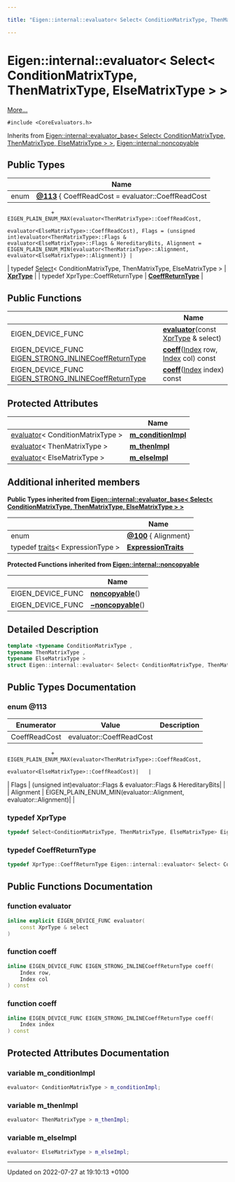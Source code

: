 ```yaml
---

title: "Eigen::internal::evaluator< Select< ConditionMatrixType, ThenMatrixType, ElseMatrixType > >"

---
```


# Eigen::internal::evaluator< Select< ConditionMatrixType, ThenMatrixType, ElseMatrixType > >



 [More...](#detailed-description)


`#include <CoreEvaluators.h>`

Inherits from [Eigen::internal::evaluator_base< Select< ConditionMatrixType, ThenMatrixType, ElseMatrixType > >](http://example.org/classes/structeigen_1_1internal_1_1evaluator__base/), [Eigen::internal::noncopyable](http://example.org/classes/classeigen_1_1internal_1_1noncopyable/)

## Public Types

|                | Name           |
| -------------- | -------------- |
| enum| **[@113](http://example.org/classes/structeigen_1_1internal_1_1evaluator_3_01select_3_01conditionmatrixtype_00_01thenmatrixtype_00_01elsematrixtype_01_4_01_4/#enum-@113)** { CoeffReadCost = evaluator<ConditionMatrixType>::CoeffReadCost
                  + EIGEN_PLAIN_ENUM_MAX(evaluator<ThenMatrixType>::CoeffReadCost,
                                         evaluator<ElseMatrixType>::CoeffReadCost), Flags = (unsigned int)evaluator<ThenMatrixType>::Flags & evaluator<ElseMatrixType>::Flags & HereditaryBits, Alignment = EIGEN_PLAIN_ENUM_MIN(evaluator<ThenMatrixType>::Alignment, evaluator<ElseMatrixType>::Alignment)} |
| typedef <a href="http://example.org/classes/classeigen_1_1select/">Select</a>< ConditionMatrixType, ThenMatrixType, ElseMatrixType > | **[XprType](http://example.org/classes/structeigen_1_1internal_1_1evaluator_3_01select_3_01conditionmatrixtype_00_01thenmatrixtype_00_01elsematrixtype_01_4_01_4/#typedef-xprtype)**  |
| typedef XprType::CoeffReturnType | **[CoeffReturnType](http://example.org/classes/structeigen_1_1internal_1_1evaluator_3_01select_3_01conditionmatrixtype_00_01thenmatrixtype_00_01elsematrixtype_01_4_01_4/#typedef-coeffreturntype)**  |

## Public Functions

|                | Name           |
| -------------- | -------------- |
| EIGEN_DEVICE_FUNC | **[evaluator](http://example.org/classes/structeigen_1_1internal_1_1evaluator_3_01select_3_01conditionmatrixtype_00_01thenmatrixtype_00_01elsematrixtype_01_4_01_4/#function-evaluator)**(const <a href="http://example.org/classes/structeigen_1_1internal_1_1evaluator_3_01select_3_01conditionmatrixtype_00_01thenmatrixtype_00_01elsematrixtype_01_4_01_4/#typedef-xprtype">XprType</a> & select) |
| EIGEN_DEVICE_FUNC <a href="http://example.org/files/macros_8h/#define-eigen-strong-inline">EIGEN_STRONG_INLINE</a><a href="http://example.org/classes/structeigen_1_1internal_1_1evaluator_3_01select_3_01conditionmatrixtype_00_01thenmatrixtype_00_01elsematrixtype_01_4_01_4/#typedef-coeffreturntype">CoeffReturnType</a> | **[coeff](http://example.org/classes/structeigen_1_1internal_1_1evaluator_3_01select_3_01conditionmatrixtype_00_01thenmatrixtype_00_01elsematrixtype_01_4_01_4/#function-coeff)**(<a href="http://example.org/namespaces/namespaceeigen/#typedef-index">Index</a> row, <a href="http://example.org/namespaces/namespaceeigen/#typedef-index">Index</a> col) const |
| EIGEN_DEVICE_FUNC <a href="http://example.org/files/macros_8h/#define-eigen-strong-inline">EIGEN_STRONG_INLINE</a><a href="http://example.org/classes/structeigen_1_1internal_1_1evaluator_3_01select_3_01conditionmatrixtype_00_01thenmatrixtype_00_01elsematrixtype_01_4_01_4/#typedef-coeffreturntype">CoeffReturnType</a> | **[coeff](http://example.org/classes/structeigen_1_1internal_1_1evaluator_3_01select_3_01conditionmatrixtype_00_01thenmatrixtype_00_01elsematrixtype_01_4_01_4/#function-coeff)**(<a href="http://example.org/namespaces/namespaceeigen/#typedef-index">Index</a> index) const |

## Protected Attributes

|                | Name           |
| -------------- | -------------- |
| <a href="http://example.org/classes/structeigen_1_1internal_1_1evaluator/">evaluator</a>< ConditionMatrixType > | **[m_conditionImpl](http://example.org/classes/structeigen_1_1internal_1_1evaluator_3_01select_3_01conditionmatrixtype_00_01thenmatrixtype_00_01elsematrixtype_01_4_01_4/#variable-m-conditionimpl)**  |
| <a href="http://example.org/classes/structeigen_1_1internal_1_1evaluator/">evaluator</a>< ThenMatrixType > | **[m_thenImpl](http://example.org/classes/structeigen_1_1internal_1_1evaluator_3_01select_3_01conditionmatrixtype_00_01thenmatrixtype_00_01elsematrixtype_01_4_01_4/#variable-m-thenimpl)**  |
| <a href="http://example.org/classes/structeigen_1_1internal_1_1evaluator/">evaluator</a>< ElseMatrixType > | **[m_elseImpl](http://example.org/classes/structeigen_1_1internal_1_1evaluator_3_01select_3_01conditionmatrixtype_00_01thenmatrixtype_00_01elsematrixtype_01_4_01_4/#variable-m-elseimpl)**  |

## Additional inherited members

**Public Types inherited from [Eigen::internal::evaluator_base< Select< ConditionMatrixType, ThenMatrixType, ElseMatrixType > >](http://example.org/classes/structeigen_1_1internal_1_1evaluator__base/)**

|                | Name           |
| -------------- | -------------- |
| enum| **[@100](http://example.org/classes/structeigen_1_1internal_1_1evaluator__base/#enum-@100)** { Alignment} |
| typedef <a href="http://example.org/classes/structeigen_1_1internal_1_1traits/">traits</a>< ExpressionType > | **[ExpressionTraits](http://example.org/classes/structeigen_1_1internal_1_1evaluator__base/#typedef-expressiontraits)**  |

**Protected Functions inherited from [Eigen::internal::noncopyable](http://example.org/classes/classeigen_1_1internal_1_1noncopyable/)**

|                | Name           |
| -------------- | -------------- |
| EIGEN_DEVICE_FUNC | **[noncopyable](http://example.org/classes/classeigen_1_1internal_1_1noncopyable/#function-noncopyable)**() |
| EIGEN_DEVICE_FUNC | **[~noncopyable](http://example.org/classes/classeigen_1_1internal_1_1noncopyable/#function-~noncopyable)**() |


## Detailed Description

```cpp
template <typename ConditionMatrixType ,
typename ThenMatrixType ,
typename ElseMatrixType >
struct Eigen::internal::evaluator< Select< ConditionMatrixType, ThenMatrixType, ElseMatrixType > >;
```

## Public Types Documentation

### enum @113

| Enumerator | Value | Description |
| ---------- | ----- | ----------- |
| CoeffReadCost | evaluator<ConditionMatrixType>::CoeffReadCost
                  + EIGEN_PLAIN_ENUM_MAX(evaluator<ThenMatrixType>::CoeffReadCost,
                                         evaluator<ElseMatrixType>::CoeffReadCost)|   |
| Flags | (unsigned int)evaluator<ThenMatrixType>::Flags & evaluator<ElseMatrixType>::Flags & HereditaryBits|   |
| Alignment | EIGEN_PLAIN_ENUM_MIN(evaluator<ThenMatrixType>::Alignment, evaluator<ElseMatrixType>::Alignment)|   |




### typedef XprType

```cpp
typedef Select<ConditionMatrixType, ThenMatrixType, ElseMatrixType> Eigen::internal::evaluator< Select< ConditionMatrixType, ThenMatrixType, ElseMatrixType > >::XprType;
```


### typedef CoeffReturnType

```cpp
typedef XprType::CoeffReturnType Eigen::internal::evaluator< Select< ConditionMatrixType, ThenMatrixType, ElseMatrixType > >::CoeffReturnType;
```


## Public Functions Documentation

### function evaluator

```cpp
inline explicit EIGEN_DEVICE_FUNC evaluator(
    const XprType & select
)
```


### function coeff

```cpp
inline EIGEN_DEVICE_FUNC EIGEN_STRONG_INLINECoeffReturnType coeff(
    Index row,
    Index col
) const
```


### function coeff

```cpp
inline EIGEN_DEVICE_FUNC EIGEN_STRONG_INLINECoeffReturnType coeff(
    Index index
) const
```


## Protected Attributes Documentation

### variable m_conditionImpl

```cpp
evaluator< ConditionMatrixType > m_conditionImpl;
```


### variable m_thenImpl

```cpp
evaluator< ThenMatrixType > m_thenImpl;
```


### variable m_elseImpl

```cpp
evaluator< ElseMatrixType > m_elseImpl;
```


-------------------------------

Updated on 2022-07-27 at 19:10:13 +0100